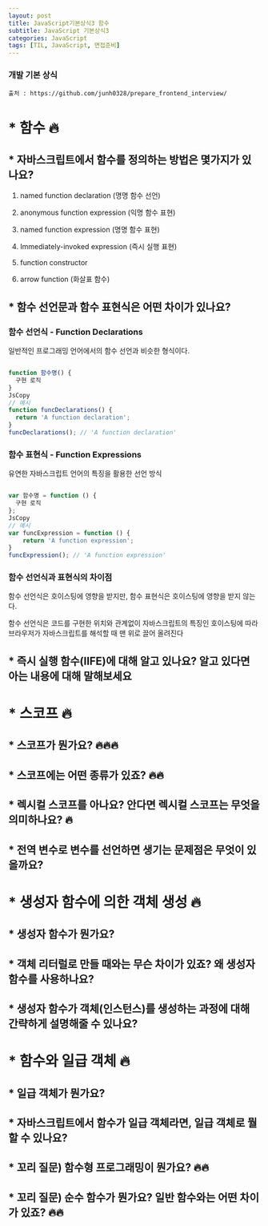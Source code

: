 ```yaml
---
layout: post
title: JavaScript기본상식3 함수
subtitle: JavaScript 기본상식3
categories: JavaScript
tags: [TIL, JavaScript, 면접준비]
---
```


### 개발 기본 상식
``출처 : https://github.com/junh0328/prepare_frontend_interview/ ``



# * 함수 🔥

## * 자바스크립트에서 함수를 정의하는 방법은 몇가지가 있나요?

1. named function declaration (명명 함수 선언)

2. anonymous function expression (익명 함수 표현)

3. named function expression (명명 함수 표현)

4. Immediately-invoked expression (즉시 실행 표현)

5. function constructor

6. arrow function (화살표 함수)

## * 함수 선언문과 함수 표현식은 어떤 차이가 있나요?

### 함수 선언식 - Function Declarations
일반적인 프로그래밍 언어에서의 함수 선언과 비슷한 형식이다.

```javascript

function 함수명() {
  구현 로직
}
JsCopy
// 예시
function funcDeclarations() {
  return 'A function declaration';
}
funcDeclarations(); // 'A function declaration'
```

### 함수 표현식 - Function Expressions
유연한 자바스크립트 언어의 특징을 활용한 선언 방식

```javascript 

var 함수명 = function () {
  구현 로직
};
JsCopy
// 예시
var funcExpression = function () {
    return 'A function expression';
}
funcExpression(); // 'A function expression'
```

### 함수 선언식과 표현식의 차이점

함수 선언식은 호이스팅에 영향을 받지만, 함수 표현식은 호이스팅에 영향을 받지 않는다.

함수 선언식은 코드를 구현한 위치와 관계없이 자바스크립트의 특징인 호이스팅에 따라 브라우저가 자바스크립트를 해석할 때 맨 위로 끌어 올려진다


## * 즉시 실행 함수(IIFE)에 대해 알고 있나요? 알고 있다면 아는 내용에 대해 말해보세요

# * 스코프 🔥

##  * 스코프가 뭔가요? 🔥🔥🔥
##  * 스코프에는 어떤 종류가 있죠? 🔥🔥
##  * 렉시컬 스코프를 아나요? 안다면 렉시컬 스코프는 무엇을 의미하나요? 🔥
## * 전역 변수로 변수를 선언하면 생기는 문제점은 무엇이 있을까요?

# * 생성자 함수에 의한 객체 생성 🔥

##  * 생성자 함수가 뭔가요?
##  * 객체 리터럴로 만들 때와는 무슨 차이가 있죠? 왜 생성자 함수를 사용하나요?
##  * 생성자 함수가 객체(인스턴스)를 생성하는 과정에 대해 간략하게 설명해줄 수 있나요?

# * 함수와 일급 객체 🔥

##  * 일급 객체가 뭔가요?
##  * 자바스크립트에서 함수가 일급 객체라면, 일급 객체로 뭘 할 수 있나요?
##  * 꼬리 질문) 함수형 프로그래밍이 뭔가요? 🔥🔥
##  * 꼬리 질문) 순수 함수가 뭔가요? 일반 함수와는 어떤 차이가 있죠? 🔥🔥

